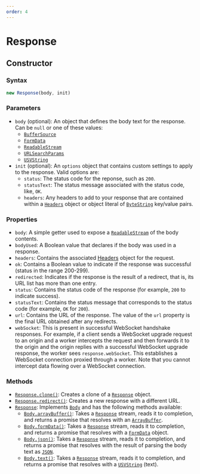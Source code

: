 ```yaml
---
order: 4
---
```


# Response

## Constructor

### Syntax

```javascript
new Response(body, init)
```

### Parameters

- `body` (optional): An object that defines the body text for the response. Can be `null` or one of these values:
  - [`BufferSource`](https://developer.mozilla.org/en-US/docs/Web/API/BufferSource)
  - [`FormData`](https://developer.mozilla.org/en-US/docs/Web/API/FormData)
  - [`ReadableStream`](https://developer.mozilla.org/en-US/docs/Web/API/ReadableStream)
  - [`URLSearchParams`](https://developer.mozilla.org/en-US/docs/Web/API/URLSearchParams)
  - [`USVString`](https://developer.mozilla.org/en-US/docs/Web/API/USVString)
- `init` (optional): An `options` object that contains custom settings to apply to the response. Valid options are:
  - `status`: The status code for the reponse, such as `200`.
  - `statusText`: The status message associated with the status code, like, `OK`.
  - `headers`: Any headers to add to your response that are contained within a [`Headers`](/reference/apis/fetch#headers) object or object literal of [`ByteString`](https://developer.mozilla.org/en-US/docs/Web/API/ByteString) key/value pairs.

### Properties

- `body`: A simple getter used to expose a [`ReadableStream`](/reference/apis/streams) of the body contents.
- `bodyUsed`: A Boolean value that declares if the body was used in a response.
- `headers`: Contains the associated [Headers](/reference/apis/fetch#headers) object for the request.
- `ok`: Contains a Boolean value to indicate if the response was successful (status in the range 200-299).
- `redirected`: Indicates if the response is the result of a redirect, that is, its URL list has more than one entry.
- `status`: Contains the status code of the response (for example, `200` to indicate success).
- `statusText`: Contains the status message that corresponds to the status code (for example, `OK` for `200`).
- `url`: Contains the URL of the response. The value of the `url` property is the final URL obtained after any redirects.
- `webSocket`: This is present in successful WebSocket handshake responses. For example, if a client sends a WebSocket upgrade request to an origin and a worker intercepts the request and then forwards it to the origin and the origin replies with a successful WebSocket upgrade response, the worker sees `response.webSocket`. This establishes a WebSocket connection proxied through a worker. Note that you cannot intercept data flowing over a WebSocket connection.

### Methods

- [`Response.clone()`](https://developer.mozilla.org/en-US/docs/Web/API/Response/clone): Creates a clone of a [`Response`](#response) object.
- [`Response.redirect()`](https://developer.mozilla.org/en-US/docs/Web/API/Response/redirect): Creates a new response with a different URL.
- [`Response`](#response): Implements [`Body`](https://developer.mozilla.org/en-US/docs/Web/API/Body) and has the following methods available:
  - [`Body.arrayBuffer()`](https://developer.mozilla.org/en-US/docs/Web/API/Body/arrayBuffer): Takes a [`Response`](#response) stream, reads it to completion, and returns a promise that resolves with an [`ArrayBuffer`](https://developer.mozilla.org/en-US/docs/Web/API/ArrayBuffer).
  - [`Body.formData()`](https://developer.mozilla.org/en-US/docs/Web/API/Body/formData): Takes a [`Response`](#response) stream, reads it to completion, and returns a promise that resolves with a [`FormData`](https://developer.mozilla.org/en-US/docs/Web/API/FormData) object.
  - [`Body.json()`](https://developer.mozilla.org/en-US/docs/Web/API/Body/json): Takes a [`Response`](#response) stream, reads it to completion, and returns a promise that resolves with the result of parsing the body text as [`JSON`](https://developer.mozilla.org/en-US/docs/Web/JavaScript/Reference/Global_Objects/JSON).
  - [`Body.text()`](https://developer.mozilla.org/en-US/docs/Web/API/Body/text): Takes a [`Response`](#response) stream, reads it to completion, and returns a promise that resolves with a [`USVString`](https://developer.mozilla.org/en-US/docs/Web/API/USVString) (text).
